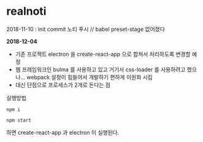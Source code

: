 # realnoti
2018-11-10 : init commit
노티 푸시
// babel preset-stage 없어졌다

**2018-12-04**
- 기존 프로젝트 electron 을 create-react-app 으로 합쳐서 처리하도록 변경할 예정
- 웹 프레임워크인 bulma 를 사용하고 있고 거기서 css-loader 를 사용하려고 했으나... webpack 설정이 힘들어서 개발하기 편하게 이원화 시킴
- 대신 단점으로 프로세스가 2개로 돈다는 점

실행방법
```node
npm i
```
```node
npm start
```
하면 create-react-app 과 electron 이 실행된다.
